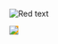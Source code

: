 ![Red text](http://placehold.it/size/background-hex/foreground-hex?text=a123)

<img src="https://render.githubusercontent.com/render/math?math=e^{i \pi} = -1" style="background-color:orange;">
